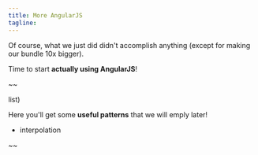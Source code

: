 ```yaml
---
title: More AngularJS
tagline:
---
```


Of course, what we just did didn't accomplish anything (except for making our bundle 10x bigger).

Time to start **actually using AngularJS**!

~~

list)

Here you'll get some **useful patterns** that we will emply later!

* interpolation

~~
